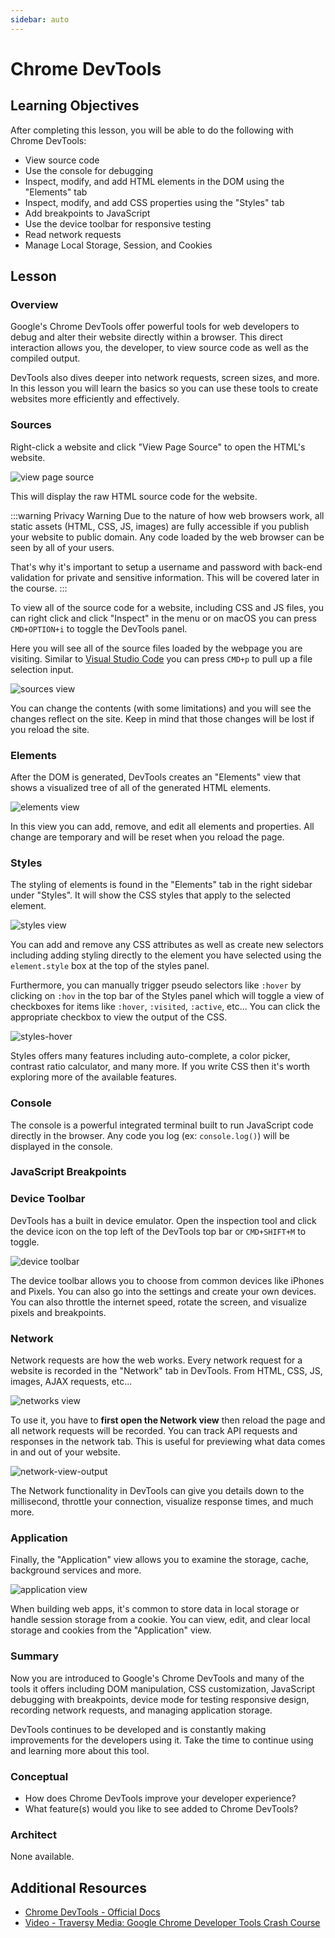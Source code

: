 ```yaml
---
sidebar: auto
---
```


# Chrome DevTools

## Learning Objectives

After completing this lesson, you will be able to do the following with Chrome DevTools:

- View source code
- Use the console for debugging
- Inspect, modify, and add HTML elements in the DOM using the "Elements" tab
- Inspect, modify, and add CSS properties using the "Styles" tab
- Add breakpoints to JavaScript
- Use the device toolbar for responsive testing
- Read network requests
- Manage Local Storage, Session, and Cookies

## Lesson

### Overview

Google's Chrome DevTools offer powerful tools for web developers to debug and alter their website directly within a browser. This direct interaction allows you, the developer, to view source code as well as the compiled output.

DevTools also dives deeper into network requests, screen sizes, and more. In this lesson you will learn the basics so you can use these tools to create websites more efficiently and effectively.

### Sources

Right-click a website and click "View Page Source" to open the HTML's website.

![view page source](./view-source.png)

This will display the raw HTML source code for the website.

:::warning Privacy Warning
Due to the nature of how web browsers work, all static assets (HTML, CSS, JS, images) are fully accessible if you publish your website to public domain. Any code loaded by the web browser can be seen by all of your users.

That's why it's important to setup a username and password with back-end validation for private and sensitive information. This will be covered later in the course.
:::

To view all of the source code for a website, including CSS and JS files, you can right click and click "Inspect" in the menu or on macOS you can press `CMD+OPTION+i` to toggle the DevTools panel.

Here you will see all of the source files loaded by the webpage you are visiting. Similar to [Visual Studio Code](https://code.visualstudio.com/) you can press `CMD+p` to pull up a file selection input.

![sources view](./sources-view.png)

You can change the contents (with some limitations) and you will see the changes reflect on the site. Keep in mind that those changes will be lost if you reload the site.

### Elements

After the DOM is generated, DevTools creates an "Elements" view that shows a visualized tree of all of the generated HTML elements.

![elements view](./elements-view.png)

In this view you can add, remove, and edit all elements and properties. All change are temporary and will be reset when you reload the page.

### Styles

The styling of elements is found in the "Elements" tab in the right sidebar under "Styles". It will show the CSS styles that apply to the selected element.

![styles view](./styles-view.png)

You can add and remove any CSS attributes as well as create new selectors including adding styling directly to the element you have selected using the `element.style` box at the top of the styles panel.

Furthermore, you can manually trigger pseudo selectors like `:hover` by clicking on `:hov` in the top bar of the Styles panel which will toggle a view of checkboxes for items like `:hover`, `:visited`, `:active`, etc... You can click the appropriate checkbox to view the output of the CSS.

![styles-hover](./styles-hover.png)

Styles offers many features including auto-complete, a color picker, contrast ratio calculator, and many more. If you write CSS then it's worth exploring more of the available features.

### Console

The console is a powerful integrated terminal built to run JavaScript code directly in the browser. Any code you log (ex: `console.log()`) will be displayed in the console.

### JavaScript Breakpoints

### Device Toolbar

DevTools has a built in device emulator. Open the inspection tool and click the device icon on the top left of the DevTools top bar or `CMD+SHIFT+M` to toggle.

![device toolbar](./device-toolbar.png)

The device toolbar allows you to choose from common devices like iPhones and Pixels. You can also go into the settings and create your own devices. You can also throttle the internet speed, rotate the screen, and visualize pixels and breakpoints.

### Network

Network requests are how the web works. Every network request for a website is recorded in the "Network" tab in DevTools. From HTML, CSS, JS, images, AJAX requests, etc...

![networks view](./network-view.png)

To use it, you have to **first open the Network view** then reload the page and all network requests will be recorded. You can track API requests and responses in the network tab. This is useful for previewing what data comes in and out of your website.

![network-view-output](./network-view-output.png)

The Network functionality in DevTools can give you details down to the millisecond, throttle your connection, visualize response times, and much more.

### Application

Finally, the "Application" view allows you to examine the storage, cache, background services and more.

![application view](./application-view.png)

When building web apps, it's common to store data in local storage or handle session storage from a cookie. You can view, edit, and clear local storage and cookies from the "Application" view.

### Summary

Now you are introduced to Google's Chrome DevTools and many of the tools it offers including DOM manipulation, CSS customization, JavaScript debugging with breakpoints, device mode for testing responsive design, recording network requests, and managing application storage.

DevTools continues to be developed and is constantly making improvements for the developers using it. Take the time to continue using and learning more about this tool.

### Conceptual

- How does Chrome DevTools improve your developer experience?
- What feature(s) would you like to see added to Chrome DevTools?

### Architect

None available.

## Additional Resources

- [Chrome DevTools - Official Docs](https://developers.google.com/web/tools/chrome-devtools)
- [Video - Traversy Media: Google Chrome Developer Tools Crash Course](https://www.youtube.com/watch?v=x4q86IjJFag)